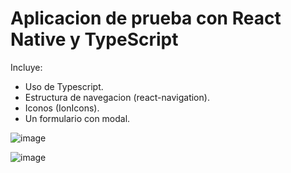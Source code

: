 # Aplicacion de prueba con React Native y TypeScript

Incluye:
- Uso de Typescript.
- Estructura de navegacion (react-navigation).
- Iconos (IonIcons).
- Un formulario con modal.

![image](https://user-images.githubusercontent.com/88049035/128899130-d5f3979a-61b0-4167-9daf-e4704b857f19.png)

![image](https://user-images.githubusercontent.com/88049035/128899234-5b417243-35eb-4eca-9224-0d2ec8d6c85b.png)
